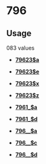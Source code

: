 # 796

## Usage

083 values

-   **[79623$a](../../tags/796/79623a-1.md)**  

-   **[79623$e](../../tags/796/79623e-2.md)**  

-   **[79623$x](../../tags/796/79623x-3.md)**  

-   **[79623$z](../../tags/796/79623z-4.md)**  

-   **[7961\_$a](../../tags/796/7961_a-5.md)**  

-   **[7961\_$d](../../tags/796/7961_d-6.md)**  

-   **[796\_\_$a](../../tags/796/796__a-7.md)**  

-   **[796\_\_$c](../../tags/796/796__c-8.md)**  

-   **[796\_\_$d](../../tags/796/796__d-9.md)**  


